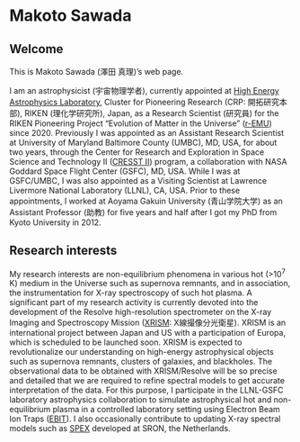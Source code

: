 # Makoto Sawada

## Welcome

This is Makoto Sawada (澤田 真理)’s web page. 

I am an astrophysicist (宇宙物理学者), currently appointed at [High Energy Astrophysics Laboratory](https://astro.riken.jp/?lang=en), Cluster for Pioneering Research (CRP: 開拓研究本部), RIKEN (理化学研究所), Japan, as a Research Scientist (研究員) for the RIKEN Pioneering Project “Evolution of Matter in the Universe” ([r-EMU](http://stars.riken.jp/remu/index.html)) since 2020. Previously I was appointed as an Assistant Research Scientist at University of Maryland Baltimore County (UMBC), MD, USA, for about two years, through the Center for Research and Exploration in Space Science and Technology II ([CRESST II](https://cresst2.umd.edu/)) program, a collaboration with NASA Goddard Space Flight Center (GSFC), MD, USA. While I was at GSFC/UMBC, I was also appointed as a Visiting Scientist at Lawrence Livermore National Laboratory (LLNL), CA, USA. Prior to these appointments, I worked at Aoyama Gakuin University (青山学院大学) as an Assistant Professor (助教) for five years and half after I got my PhD from Kyoto University in 2012.

## Research interests

My research interests are non-equilibrium phenomena in various hot (>10<sup>7</sup> K) medium in the Universe such as supernova remnants, and in association, the instrumentation for X-ray spectroscopy of such hot plasma. A significant part of my research activity is currently devoted into the development of the Resolve high-resolution spectrometer on the X-ray Imaging and Spectroscopy Mission ([XRISM](https://xrism.isas.jaxa.jp/en/): X線撮像分光衛星). XRISM is an international project between Japan and US with a participation of Europa, which is scheduled to be launched soon. XRISM is expected to revolutionalize our understanding on high-energy astrophysical objects such as supernova remnants, clusters of galaxies, and blackholes. The observational data to be obtained with XRISM/Resolve will be so precise and detailed that we are required to refine spectral models to get accurate interpretation of the data. For this purpose, I participate in the LLNL-GSFC laboratory astrophysics collaboration to simulate astrophysical hot and non-equilibrium plasma in a controlled laboratory setting using Electron Beam Ion Traps ([EBIT](https://ebit.llnl.gov/)). I also occasionally contribute to updating X-ray spectral models such as [SPEX](https://www.sron.nl/astrophysics-spex) developed at SRON, the Netherlands.
